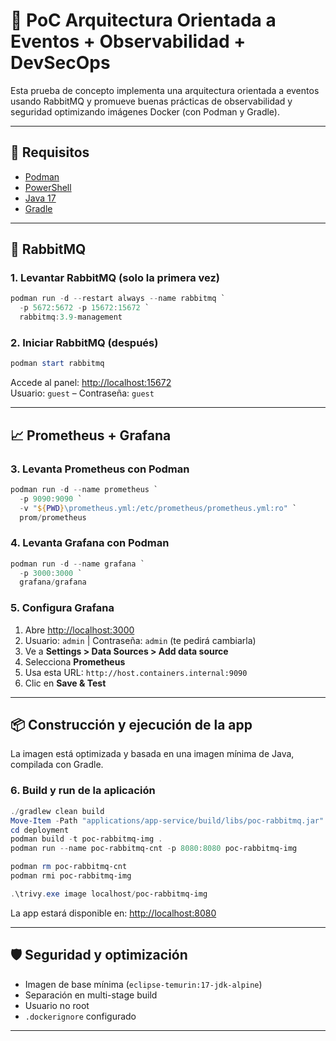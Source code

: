 # 🧪 PoC Arquitectura Orientada a Eventos + Observabilidad + DevSecOps

Esta prueba de concepto implementa una arquitectura orientada a eventos usando RabbitMQ y promueve buenas prácticas de
observabilidad y seguridad optimizando imágenes Docker (con Podman y Gradle).

---

## 🚀 Requisitos

- [Podman](https://podman.io/)
- [PowerShell](https://learn.microsoft.com/en-us/powershell/)
- [Java 17](https://adoptium.net/)
- [Gradle](https://gradle.org/)

---

## 🐰 RabbitMQ

### 1. Levantar RabbitMQ (solo la primera vez)

```powershell
podman run -d --restart always --name rabbitmq `
  -p 5672:5672 -p 15672:15672 `
  rabbitmq:3.9-management
```

### 2. Iniciar RabbitMQ (después)

```powershell
podman start rabbitmq
```

Accede al panel: [http://localhost:15672](http://localhost:15672)  
Usuario: `guest` – Contraseña: `guest`

---

## 📈 Prometheus + Grafana

### 3. Levanta Prometheus con Podman

```powershell
podman run -d --name prometheus `
  -p 9090:9090 `
  -v "${PWD}\prometheus.yml:/etc/prometheus/prometheus.yml:ro" `
  prom/prometheus
```

### 4. Levanta Grafana con Podman

```powershell
podman run -d --name grafana `
  -p 3000:3000 `
  grafana/grafana
```

### 5. Configura Grafana

1. Abre [http://localhost:3000](http://localhost:3000)
2. Usuario: `admin` | Contraseña: `admin` (te pedirá cambiarla)
3. Ve a **Settings > Data Sources > Add data source**
4. Selecciona **Prometheus**
5. Usa esta URL: `http://host.containers.internal:9090`
6. Clic en **Save & Test**

---

## 📦 Construcción y ejecución de la app

La imagen está optimizada y basada en una imagen mínima de Java, compilada con Gradle.

### 6. Build y run de la aplicación

```powershell
./gradlew clean build
Move-Item -Path "applications/app-service/build/libs/poc-rabbitmq.jar" -Destination "deployment/" -Force
cd deployment
podman build -t poc-rabbitmq-img .
podman run --name poc-rabbitmq-cnt -p 8080:8080 poc-rabbitmq-img

podman rm poc-rabbitmq-cnt
podman rmi poc-rabbitmq-img

.\trivy.exe image localhost/poc-rabbitmq-img
```

La app estará disponible en: [http://localhost:8080](http://localhost:8080)

---

## 🛡️ Seguridad y optimización

- Imagen de base mínima (`eclipse-temurin:17-jdk-alpine`)
- Separación en multi-stage build
- Usuario no root
- `.dockerignore` configurado

---
